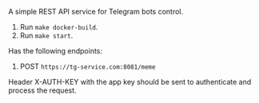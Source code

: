 A simple REST API service for Telegram bots control.

1. Run `make docker-build`.
2. Run `make start`.

Has the following endpoints:

1. POST `https://tg-service.com:8081/meme`

Header X-AUTH-KEY with the app key should be sent to authenticate and process the request.